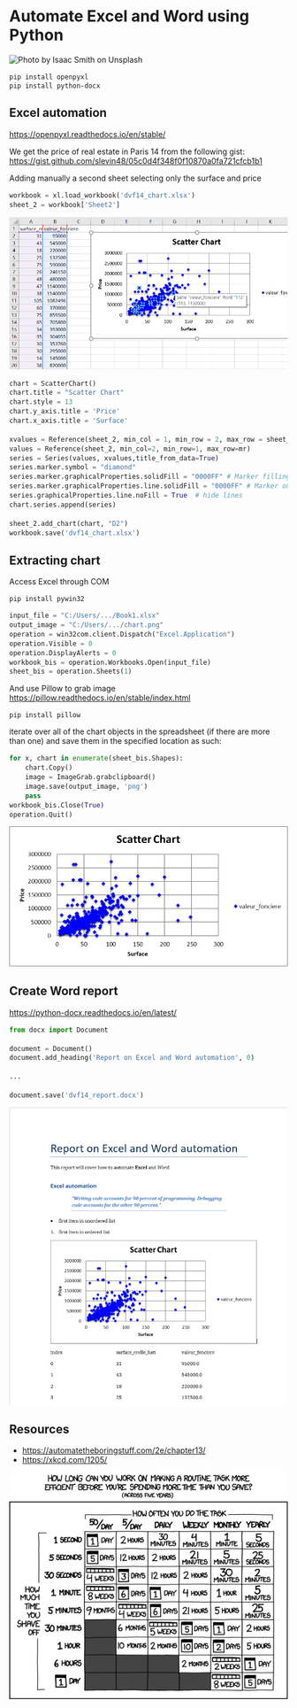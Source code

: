 # Automate Excel and Word using Python

![Photo by Isaac Smith on Unsplash](https://miro.medium.com/max/1050/0*RoXfMFgqrbPi4q5M)
```
pip install openpyxl
pip install python-docx
```

## Excel automation
https://openpyxl.readthedocs.io/en/stable/

We get the price of real estate in Paris 14 from the following gist: https://gist.github.com/slevin48/05c0d4f348f0f10870a0fa721cfcb1b1

Adding manually a second sheet selecting only the surface and price

```python
workbook = xl.load_workbook('dvf14_chart.xlsx')
sheet_2 = workbook['Sheet2']
```
![immo_chart](dvf14_chart.png)

```python
chart = ScatterChart()
chart.title = "Scatter Chart"
chart.style = 13
chart.y_axis.title = 'Price'
chart.x_axis.title = 'Surface'

xvalues = Reference(sheet_2, min_col = 1, min_row = 2, max_row = sheet_1.max_row)
values = Reference(sheet_2, min_col=2, min_row=1, max_row=mr)
series = Series(values, xvalues,title_from_data=True)
series.marker.symbol = "diamond"
series.marker.graphicalProperties.solidFill = "0000FF" # Marker filling
series.marker.graphicalProperties.line.solidFill = "0000FF" # Marker outline
series.graphicalProperties.line.noFill = True  # hide lines
chart.series.append(series)

sheet_2.add_chart(chart, "D2")
workbook.save('dvf14_chart.xlsx')
```

## Extracting chart

Access Excel through COM

```
pip install pywin32
```
```python
input_file = "C:/Users/.../Book1.xlsx"
output_image = "C:/Users/.../chart.png"
operation = win32com.client.Dispatch("Excel.Application")
operation.Visible = 0
operation.DisplayAlerts = 0
workbook_bis = operation.Workbooks.Open(input_file)
sheet_bis = operation.Sheets(1)
```

And use Pillow to grab image
https://pillow.readthedocs.io/en/stable/index.html
```
pip install pillow
```
iterate over all of the chart objects in the spreadsheet (if there are more than one) and save them in the specified location as such:

```python
for x, chart in enumerate(sheet_bis.Shapes):
    chart.Copy()
    image = ImageGrab.grabclipboard()
    image.save(output_image, 'png')
    pass
workbook_bis.Close(True)
operation.Quit()
```

![chart](immo_chart.png)

## Create Word report
https://python-docx.readthedocs.io/en/latest/

```python
from docx import Document

document = Document()
document.add_heading('Report on Excel and Word automation', 0)

...

document.save('dvf14_report.docx')
```

![report](report.png)

## Resources

- https://automatetheboringstuff.com/2e/chapter13/
- https://xkcd.com/1205/

![is_it_worth_the_time](is_it_worth_the_time.png)